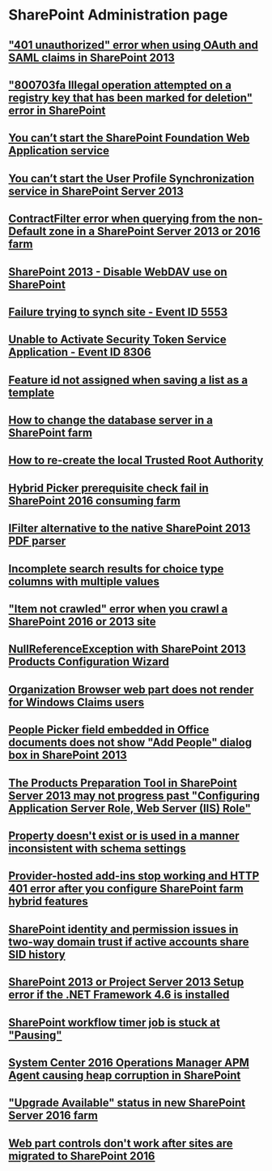 ﻿# SharePoint Administration page

## ["401 unauthorized" error when using OAuth and SAML claims in SharePoint 2013](./401-unauthorized-error-when-using-oauth-and-saml-claims-in-sharepoint-2013.md)

## ["800703fa Illegal operation attempted on a registry key that has been marked for deletion" error in SharePoint](./800703fa-Illegal-operation-error-in-sharepoint.md)

## [You can’t start the SharePoint Foundation Web Application service](./cannot-start-the-sharepoint-foundation-web-application-service.md)

## [You can’t start the User Profile Synchronization service in SharePoint Server 2013](./cannot-start-the-user-profile-synchronization-service-in-sharepoint-2013.md)

## [ContractFilter error when querying from the non-Default zone in a SharePoint Server 2013 or 2016 farm](./contractfilter-error-when-querying-from-the-non-default-zone-in-a-sharepoint-server-farm.md)

## [SharePoint 2013 - Disable WebDAV use on SharePoint](./disable-webdav-use-in-sharepoint-server-2013.md)

## [Failure trying to synch site - Event ID 5553](./event-id-5553-and-failure-trying-to-synch-site.md)

## [Unable to Activate Security Token Service Application - Event ID 8306](./event-id-8306-and-cannot-activate-security-token-service-application.md)

## [Feature id not assigned when saving a list as a template](./feature-id-not-assigned-when-saving-a-list-as-a-template.md)

## [How to change the database server in a SharePoint farm](./how-to-change-the-database-server-in-a-sharepoint-farm.md)

## [How to re-create the local Trusted Root Authority](./how-to-recreate-the-local-trusted-root-authority.md)

## [Hybrid Picker prerequisite check fail in SharePoint 2016 consuming farm](./hybrid-picker-prerequisite-check-fail-in-sharepoint-2016-consuming-farm.md)

## [IFilter alternative to the native SharePoint 2013 PDF parser](./ifilter-alternative-to-the-native-sharepoint-2013-pdf-parser.md)

## [Incomplete search results for choice type columns with multiple values](./incomplete-search-results-for-choice-type-columns-with-multiple-values.md)

## ["Item not crawled" error when you crawl a SharePoint 2016 or 2013 site](./item-not-crawled-when-crawl-a-sharepoint-2016-or-2013-site.md)

## [NullReferenceException with SharePoint 2013 Products Configuration Wizard](./nullreferenceexception-with-sharepoint-2013-configuration-wizard.md)

## [Organization Browser web part does not render for Windows Claims users](./organization-browser-web-part-does-not-render-for-windows-claims-users.md)

## [People Picker field embedded in Office documents does not show "Add People" dialog box in SharePoint 2013](./people-picker-field-embedded-does-not-show-add-people-dialog-box.md)

## [The Products Preparation Tool in SharePoint Server 2013 may not progress past "Configuring Application Server Role, Web Server (IIS) Role"](./products-preparation-tool-in-sharepoint-2013-may-not-progress-past-configuring-application-server-role.md)

## [Property doesn't exist or is used in a manner inconsistent with schema settings](./property-does-not-exist-or-is-used-in-a-manner-inconsistent-with-schema-settings.md)

## [Provider-hosted add-ins stop working and HTTP 401 error after you configure SharePoint farm hybrid features](./provider-hosted-add-ins-stop-working-and-http-401-error-after-configure-sharepoint-farm-hybrid-features.md)

## [SharePoint identity and permission issues in two-way domain trust if active accounts share SID history](./sharepoint-identity-and-permission-issues-in-two-way-domain-trust-if-active-accounts-share-sid-history.md)

## [SharePoint 2013 or Project Server 2013 Setup error if the .NET Framework 4.6 is installed](./sharepoint-server-2013-or-project-server-2013-setup-error-if-the-.net-framework-4.6-is-installed.md)

## [SharePoint workflow timer job is stuck at "Pausing"](./sharepoint-workflow-timer-job-is-stuck-at-pausing.md)

## [System Center 2016 Operations Manager APM Agent causing heap corruption in SharePoint](./system-center-2016-operations-manager-apm-agent-causing-heap-corruption.md)

## ["Upgrade Available" status in new SharePoint Server 2016 farm](./upgrade-available-status-in-new-sharepoint-server-2016-farm.md)

## [Web part controls don't work after sites are migrated to SharePoint 2016](./web-part-controls-do-not-work-after-sites-are-migrated-to-sharepoint-2016.md)
